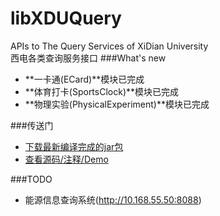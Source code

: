 # libXDUQuery
APIs to The Query Services of XiDian University  
西电各类查询服务接口
###What's new
- **一卡通(ECard)**模块已完成  
- **体育打卡(SportsClock)**模块已完成
- **物理实验(PhysicalExperiment)**模块已完成  

###传送门
- [下载最新编译完成的jar包](https://github.com/hwding/libXDUQuery/tree/master/artifacts/libXDUQuery_jar)
- [查看源码/注释/Demo](https://github.com/hwding/libXDUQuery/tree/master/src/FooPackage)

###TODO
- 能源信息查询系统(http://10.168.55.50:8088)
